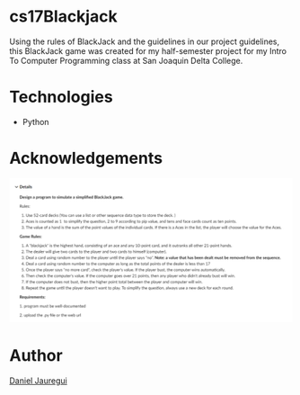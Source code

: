 # cs17Blackjack
Using the rules of BlackJack and the guidelines in our project guidelines, this BlackJack game was created for my half-semester project for my Intro To Computer Programming class at San Joaquin Delta College. 

# Technologies
* Python 

# Acknowledgements 
![Project Guidelines](./assets/guidelines.png)

# Author 
[Daniel Jauregui](https://www.linkedin.com/in/kionling/)

